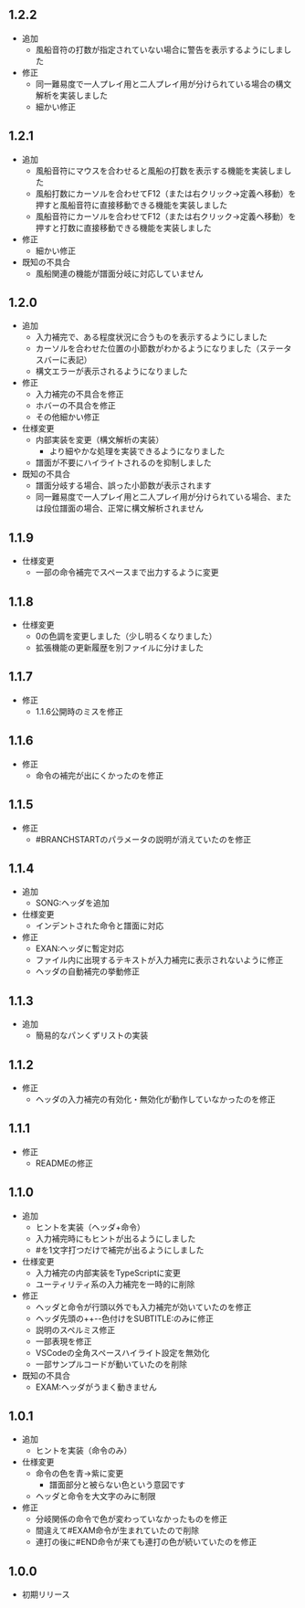 ## 1.2.2

- 追加
  - 風船音符の打数が指定されていない場合に警告を表示するようにしました
- 修正
  - 同一難易度で一人プレイ用と二人プレイ用が分けられている場合の構文解析を実装しました
  - 細かい修正

## 1.2.1

- 追加
  - 風船音符にマウスを合わせると風船の打数を表示する機能を実装しました
  - 風船打数にカーソルを合わせてF12（または右クリック→定義へ移動）を押すと風船音符に直接移動できる機能を実装しました
  - 風船音符にカーソルを合わせてF12（または右クリック→定義へ移動）を押すと打数に直接移動できる機能を実装しました
- 修正
  - 細かい修正
- 既知の不具合
  - 風船関連の機能が譜面分岐に対応していません

## 1.2.0

- 追加
  - 入力補完で、ある程度状況に合うものを表示するようにしました
  - カーソルを合わせた位置の小節数がわかるようになりました（ステータスバーに表記）
  - 構文エラーが表示されるようになりました
- 修正
  - 入力補完の不具合を修正
  - ホバーの不具合を修正
  - その他細かい修正
- 仕様変更
  - 内部実装を変更（構文解析の実装）
    - より細やかな処理を実装できるようになりました
  - 譜面が不要にハイライトされるのを抑制しました
- 既知の不具合
  - 譜面分岐する場合、誤った小節数が表示されます
  - 同一難易度で一人プレイ用と二人プレイ用が分けられている場合、または段位譜面の場合、正常に構文解析されません

## 1.1.9

- 仕様変更
  - 一部の命令補完でスペースまで出力するように変更

## 1.1.8

- 仕様変更
  - 0の色調を変更しました（少し明るくなりました）
  - 拡張機能の更新履歴を別ファイルに分けました

## 1.1.7

- 修正
  - 1.1.6公開時のミスを修正

## 1.1.6

- 修正
  - 命令の補完が出にくかったのを修正

## 1.1.5

- 修正
  - #BRANCHSTARTのパラメータの説明が消えていたのを修正

## 1.1.4

- 追加
  - SONG:ヘッダを追加
- 仕様変更
  - インデントされた命令と譜面に対応
- 修正
  - EXAN:ヘッダに暫定対応
  - ファイル内に出現するテキストが入力補完に表示されないように修正
  - ヘッダの自動補完の挙動修正

## 1.1.3

- 追加
  - 簡易的なパンくずリストの実装

## 1.1.2

- 修正
  - ヘッダの入力補完の有効化・無効化が動作していなかったのを修正

## 1.1.1

- 修正
  - READMEの修正

## 1.1.0

- 追加
  - ヒントを実装（ヘッダ+命令）
  - 入力補完時にもヒントが出るようにしました
  - #を1文字打つだけで補完が出るようにしました
- 仕様変更
  - 入力補完の内部実装をTypeScriptに変更
  - ユーティリティ系の入力補完を一時的に削除
- 修正
  - ヘッダと命令が行頭以外でも入力補完が効いていたのを修正
  - ヘッダ先頭の++--色付けをSUBTITLE:のみに修正
  - 説明のスペルミス修正
  - 一部表現を修正
  - VSCodeの全角スペースハイライト設定を無効化
  - 一部サンプルコードが動いていたのを削除
- 既知の不具合
  - EXAM:ヘッダがうまく動きません

## 1.0.1

- 追加
  - ヒントを実装（命令のみ）
- 仕様変更
  - 命令の色を青→紫に変更
    - 譜面部分と被らない色という意図です
  - ヘッダと命令を大文字のみに制限
- 修正
  - 分岐関係の命令で色が変わっていなかったものを修正
  - 間違えて#EXAM命令が生まれていたので削除
  - 連打の後に#END命令が来ても連打の色が続いていたのを修正

## 1.0.0

- 初期リリース